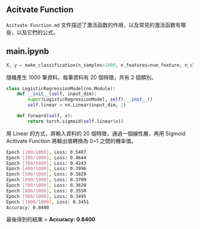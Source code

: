 ## Acitvate Function

`Acitvate Function.md` 文件描述了激活函数的作用，以及常見的激活函数有哪些，以及它們的公式。

## main.ipynb

```python
X, y = make_classification(n_samples=1000, n_features=num_feature, n_classes=2, random_state=42)
```

隨機產生 1000 筆資料，每筆資料有 20 個特徵，共有 2 個類別。

```python
class LogisticRegressionModel(nn.Module):
    def __init__(self, input_dim):
        super(LogisticRegressionModel, self).__init__()
        self.linear = nn.Linear(input_dim, 1)

    def forward(self, x):
        return torch.sigmoid(self.linear(x))

```

用 Linear 的方式，將輸入資料的 20 個特徵，通過一個線性層，再用 Sigmoid Acitivate Function 將輸出值轉換為 0~1 之間的機率值。

```bash
Epoch [100/1000], Loss: 0.5407
Epoch [200/1000], Loss: 0.4644
Epoch [300/1000], Loss: 0.4243
Epoch [400/1000], Loss: 0.3996
Epoch [500/1000], Loss: 0.3829
Epoch [600/1000], Loss: 0.3709
Epoch [700/1000], Loss: 0.3620
Epoch [800/1000], Loss: 0.3550
Epoch [900/1000], Loss: 0.3495
Epoch [1000/1000], Loss: 0.3451
Accuracy: 0.8400
```

最後得到的結果 > **Accuracy: 0.8400**
